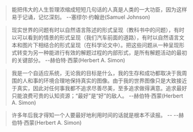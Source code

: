 >能把伟大的人生哲理浓缩成短短几句话的人真是人类的一大功臣，因为这样易于记诵，记忆深刻。 
--塞缪尔·约翰逊(Samuel Johnson)

> 现实世界的问题有时以自然语言陈述的形式呈现（教科书中的问题），有时以可以看到的情景的形式呈现（我们汽车前面的道路），有时以自然语言文本和图片下相结合的形式呈现（在科学论文中）。把这些问题从一种呈现形式转变为另一种能进行有效的解题过程的内部形式，是所有解题活动的最初的关键部分。
--赫伯特·西蒙(Herbert A. Simon)

> 我是一个自适应系统，无论我的目标是什么，我的生存和成功都取决于我周围的人和事的环境合理地保持真实的图像。由于我的世界图像只是大致接近于真实，因此对任何事我都不追求尽善尽美，至多追求做得满意。追求最好只能浪费可贵的认知资源；“最好”是“好”的敌人。
--赫伯特·西蒙(Herbert A. Simon)



> 许多年后我才得知一个人要最好地利用时间的话就是根本不读报。
-- --赫伯特·西蒙(Herbert A. Simon)

